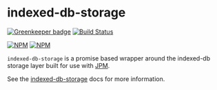 # indexed-db-storage 

[![Greenkeeper badge](https://badges.greenkeeper.io/clarkbw/indexed-db-storage.svg)](https://greenkeeper.io/)
[![Build Status](https://travis-ci.org/clarkbw/indexed-db-storage.png)](https://travis-ci.org/clarkbw/indexed-db-storage)

[![NPM](https://nodei.co/npm/indexed-db-storage.png?stars&downloads)](https://nodei.co/npm/indexed-db-storage/)
[![NPM](https://nodei.co/npm-dl/indexed-db-storage.png)](https://nodei.co/npm/indexed-db-storage)

`indexed-db-storage` is a promise based wrapper around the indexed-db storage
layer built for use with [JPM](https://www.npmjs.org/package/jpm).

See the [indexed-db-storage](https://github.com/clarkbw/indexed-db-storage/blob/master/doc/indexed-db-storage.md) docs for more information.
